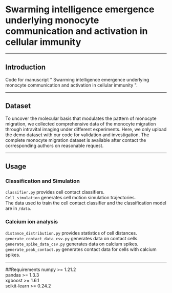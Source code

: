 # Swarming intelligence emergence underlying monocyte communication and activation in cellular immunity 
------

## Introduction
Code for manuscript " Swarming intelligence emergence underlying monocyte communication and activation in cellular immunity ".

------
## Dataset
To uncover the molecular basis that modulates the pattern of monocyte migration, we collected comprehensive data of the monocyte migration through intravital imaging under different experiments. Here, we only upload the demo dataset with our code for validation and investigation. The complete monocyte migration dataset is available after contact the corresponding authors on reasonable request.

------
## Usage
### Classification and Simulation
``classifier.py`` provides cell contact classifiers.     
``Cell_simulation`` generates cell motion simulation trajectories.    
The data used to train the cell contact classifier and the classification model are in ``/data``.
### Calcium ion analysis
``distance_distribution.py`` provides statistics of cell distances.     
``generate_contact_data_csv.py`` generates data on contact cells.  
``generate_spike_data_csv.py`` generates data on calcium spikes.   
``generate_peak_contact.py`` generates contact data for cells with calcium spikes.   

--------------
##Requirements
numpy >= 1.21.2  
pandas >= 1.3.3  
xgboost >= 1.6.1  
scikit-learn >= 0.24.2  
